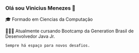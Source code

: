### Olá sou Vinicius Menezes  👋


🎓     Formado em Ciencias da Computação

👨🏻‍💻 Atualmente cursando Bootcamp da Generation Brasil
       de Desenvolvedor Java Jr.

    Sempre há espaço para novos desafios.




<!--
**viizeenho/viizeenho** is a ✨ _special_ ✨ repository because its `README.md` (this file) appears on your GitHub profile.

Here are some ideas to get you started:

- 🔭 I’m currently working on ...
- 🌱 I’m currently learning ...
- 👯 I’m looking to collaborate on ...
- 🤔 I’m looking for help with ...
- 💬 Ask me about ...
- 📫 How to reach me: ...
- 😄 Pronouns: ...
- ⚡ Fun fact: ...
-->
